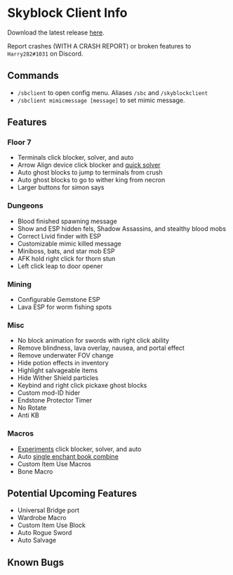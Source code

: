 # Skyblock Client Info

Download the latest release [here](https://github.com/Harry282/Skyblock-Client/releases).

Report crashes (WITH A CRASH REPORT) or broken features to `Harry282#1031` on Discord.

## Commands

- `/sbclient` to open config menu. Aliases `/sbc` and `/skyblockclient`
- `/sbclient mimicmessage [message]` to set mimic message.

## Features

### Floor 7
- Terminals click blocker, solver, and auto
- Arrow Align device click blocker and [quick solver](https://youtu.be/i1CvmrMCEtg)
- Auto ghost blocks to jump to terminals from crush
- Auto ghost blocks to go to wither king from necron
- Larger buttons for simon says

### Dungeons
- Blood finished spawning message
- Show and ESP hidden fels, Shadow Assassins, and stealthy blood mobs
- Correct Livid finder with ESP
- Customizable mimic killed message
- Miniboss, bats, and star mob ESP
- AFK hold right click for thorn stun
- Left click leap to door opener

### Mining
- Configurable Gemstone ESP
- Lava ESP for worm fishing spots

### Misc
- No block animation for swords with right click ability
- Remove blindness, lava overlay, nausea, and portal effect
- Remove underwater FOV change
- Hide potion effects in inventory
- Highlight salvageable items
- Hide Wither Shield particles
- Keybind and right click pickaxe ghost blocks
- Custom mod-ID hider
- Endstone Protector Timer
- No Rotate
- Anti KB

### Macros
- [Experiments](https://youtu.be/1_dP8UmHywA) click blocker, solver, and auto
- Auto [single enchant book combine](https://youtu.be/zQe9VSttBb8)
- Custom Item Use Macros
- Bone Macro

## Potential Upcoming Features
- Universal Bridge port
- Wardrobe Macro
- Custom Item Use Block
- Auto Rogue Sword
- Auto Salvage

## Known Bugs
